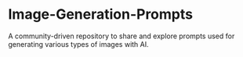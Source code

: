 # Image-Generation-Prompts
A community-driven repository to share and explore prompts used for generating various types of images with AI. 
